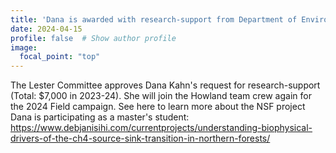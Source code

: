 ```yaml
---
title: 'Dana is awarded with research-support from Department of Environmental Scienes, Emory'
date: 2024-04-15
profile: false  # Show author profile
image:
  focal_point: "top"
---
```


The Lester Committee approves Dana Kahn's request for research-support (Total: $7,000 in 2023-24). She will join the Howland team crew again for the 2024 Field campaign. See here to learn more about the NSF project Dana is participating as a master's student: https://www.debjanisihi.com/currentprojects/understanding-biophysical-drivers-of-the-ch4-source-sink-transition-in-northern-forests/  
 

 

